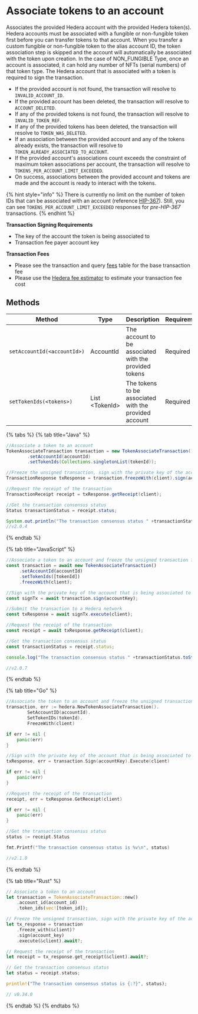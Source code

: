 # Associate tokens to an account

Associates the provided Hedera account with the provided Hedera token(s). Hedera accounts must be associated with a fungible or non-fungible token first before you can transfer tokens to that account. When you transfer a custom fungible or non-fungible token to the alias account ID, the token association step is skipped and the account will automatically be associated with the token upon creation. In the case of NON\_FUNGIBLE Type, once an account is associated, it can hold any number of NFTs (serial numbers) of that token type. The Hedera account that is associated with a token is required to sign the transaction.

* If the provided account is not found, the transaction will resolve to `INVALID_ACCOUNT_ID`.
* If the provided account has been deleted, the transaction will resolve to `ACCOUNT_DELETED`.
* If any of the provided tokens is not found, the transaction will resolve to `INVALID_TOKEN_REF`.
* If any of the provided tokens has been deleted, the transaction will resolve to `TOKEN_WAS_DELETED`.
* If an association between the provided account and any of the tokens already exists, the transaction will resolve to `TOKEN_ALREADY_ASSOCIATED_TO_ACCOUNT`.
* If the provided account's associations count exceeds the constraint of maximum token associations per account, the transaction will resolve to `TOKENS_PER_ACCOUNT_LIMIT_EXCEEDED`.
* On success, associations between the provided account and tokens are made and the account is ready to interact with the tokens.

{% hint style="info" %}
There is currently no limit on the number of token IDs that can be associated with an account (reference [HIP-367](https://hips.hedera.com/hip/hip-367)). Still, you can see `TOKENS_PER_ACCOUNT_LIMIT_EXCEEDED` responses for _pre-HIP-367_ transactions.
{% endhint %}

**Transaction Signing Requirements**

* The key of the account the token is being associated to
* Transaction fee payer account key

**Transaction Fees**

* Please see the transaction and query [fees](../../../networks/mainnet/fees/#transaction-and-query-fees) table for the base transaction fee
* Please use the [Hedera fee estimator](https://hedera.com/fees) to estimate your transaction fee cost

## Methods

| Method                      | Type            | Description                                           | Requirement |
| --------------------------- | --------------- | ----------------------------------------------------- | ----------- |
| `setAccountId(<accountId>)` | AccountId       | The account to be associated with the provided tokens | Required    |
| `setTokenIds(<tokens>)`     | List \<TokenId> | The tokens to be associated with the provided account | Required    |

{% tabs %}
{% tab title="Java" %}
```java
//Associate a token to an account
TokenAssociateTransaction transaction = new TokenAssociateTransaction()
        .setAccountId(accountId)
        .setTokenIds(Collections.singletonList(tokenId));

//Freeze the unsigned transaction, sign with the private key of the account that is being associated to a token, submit the transaction to a Hedera network
TransactionResponse txResponse = transaction.freezeWith(client).sign(accountKey).execute(client);

//Request the receipt of the transaction
TransactionReceipt receipt = txResponse.getReceipt(client);

//Get the transaction consensus status
Status transactionStatus = receipt.status;

System.out.println("The transaction consensus status " +transactionStatus);
//v2.0.4
```
{% endtab %}

{% tab title="JavaScript" %}
```javascript
//Associate a token to an account and freeze the unsigned transaction for signing
const transaction = await new TokenAssociateTransaction()
     .setAccountId(accountId)
     .setTokenIds([tokenId])
     .freezeWith(client);

//Sign with the private key of the account that is being associated to a token 
const signTx = await transaction.sign(accountKey);

//Submit the transaction to a Hedera network    
const txResponse = await signTx.execute(client);

//Request the receipt of the transaction
const receipt = await txResponse.getReceipt(client);

//Get the transaction consensus status
const transactionStatus = receipt.status;

console.log("The transaction consensus status " +transactionStatus.toString());

//v2.0.7
```
{% endtab %}

{% tab title="Go" %}
```go
//Associate the token to an account and freeze the unsigned transaction for signing
transaction, err := hedera.NewTokenAssociateTransaction().
        SetAccountID(accountId).
        SetTokenIDs(tokenId).
        FreezeWith(client)

if err != nil {
    panic(err)
}

//Sign with the private key of the account that is being associated to a token, submit the transaction to a Hedera network
txResponse, err = transaction.Sign(accountKey).Execute(client)

if err != nil {
    panic(err)
}

//Request the receipt of the transaction
receipt, err = txResponse.GetReceipt(client)

if err != nil {
    panic(err)
}

//Get the transaction consensus status
status := receipt.Status

fmt.Printf("The transaction consensus status is %v\n", status)

//v2.1.0
```
{% endtab %}

{% tab title="Rust" %}
```rust
// Associate a token to an account
let transaction = TokenAssociateTransaction::new()
    .account_id(account_id)
    .token_ids(vec![token_id]);

// Freeze the unsigned transaction, sign with the private key of the account
let tx_response = transaction
    .freeze_with(&client)?
    .sign(account_key)
    .execute(&client).await?;

// Request the receipt of the transaction
let receipt = tx_response.get_receipt(&client).await?;

// Get the transaction consensus status
let status = receipt.status;

println!("The transaction consensus status is {:?}", status);

// v0.34.0
```
{% endtab %}
{% endtabs %}

